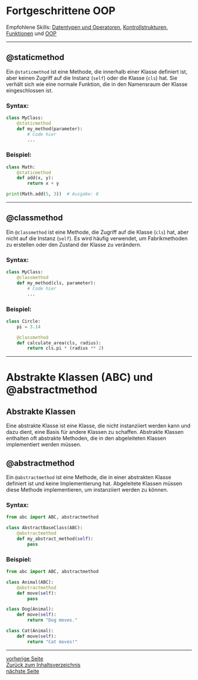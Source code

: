 # Fortgeschrittene OOP

Empfohlene Skills: [Datentypen und Operatoren](01_datentypen_operationen.md), [Kontrollstrukturen](02_kontrollstrukturen.md),
[Funktionen](09_funktionen.md) und [OOP](16_oop.md)

---

## @staticmethod

Ein `@staticmethod` ist eine Methode, die innerhalb einer Klasse definiert ist, aber keinen Zugriff auf die Instanz (`self`) 
oder die Klasse (`cls`) hat. Sie verhält sich wie eine normale Funktion, die in den Namensraum der Klasse eingeschlossen ist.

### Syntax:

```python
class MyClass:
    @staticmethod
    def my_method(parameter):
        # Code hier
        ...
```

### Beispiel:

```python
class Math:
    @staticmethod
    def add(x, y):
        return x + y

print(Math.add(5, 3))  # Ausgabe: 8
```

---

## @classmethod

Ein `@classmethod` ist eine Methode, die Zugriff auf die Klasse (`cls`) hat, aber nicht auf die Instanz (`self`). 
Es wird häufig verwendet, um Fabrikmethoden zu erstellen oder den Zustand der Klasse zu verändern.

### Syntax:

```python
class MyClass:
    @classmethod
    def my_method(cls, parameter):
        # Code hier
        ...
```

### Beispiel:

```python
class Circle:
    pi = 3.14

    @classmethod
    def calculate_area(cls, radius):
        return cls.pi * (radius ** 2)
```

---

# Abstrakte Klassen (ABC) und @abstractmethod

## Abstrakte Klassen

Eine abstrakte Klasse ist eine Klasse, die nicht instanziiert werden kann und dazu dient, eine Basis für andere Klassen 
zu schaffen. Abstrakte Klassen enthalten oft abstrakte Methoden, die in den abgeleiteten Klassen implementiert werden müssen.

## @abstractmethod

Ein `@abstractmethod` ist eine Methode, die in einer abstrakten Klasse definiert ist und keine Implementierung hat. 
Abgeleitete Klassen müssen diese Methode implementieren, um instanziiert werden zu können.

### Syntax:

```python
from abc import ABC, abstractmethod

class AbstractBaseClass(ABC):
    @abstractmethod
    def my_abstract_method(self):
        pass
```

### Beispiel:

```python
from abc import ABC, abstractmethod

class Animal(ABC):
    @abstractmethod
    def move(self):
        pass

class Dog(Animal):
    def move(self):
        return "Dog moves."

class Cat(Animal):
    def move(self):
        return "Cat moves!"
```

---

[vorherige Seite](17_vererbung.md)  
[Zurück zum Inhaltsverzeichnis](00_inhaltsverzeichnis.md)  
[nächste Seite](19_exceptions.md)